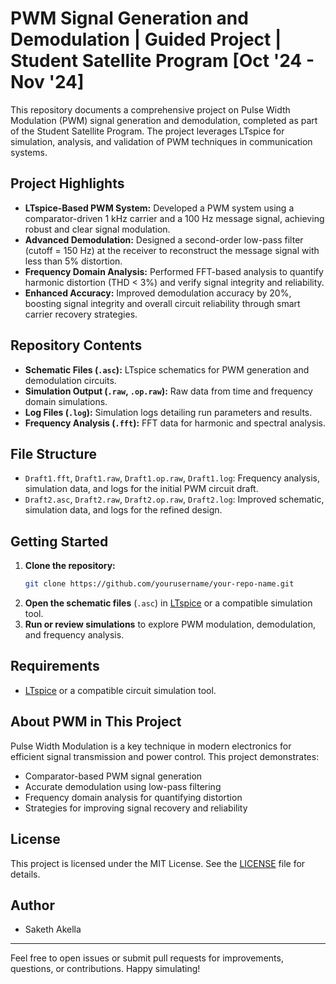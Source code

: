 # PWM Signal Generation and Demodulation | Guided Project | Student Satellite Program [Oct '24 - Nov '24]

This repository documents a comprehensive project on Pulse Width Modulation (PWM) signal generation and demodulation, completed as part of the Student Satellite Program. The project leverages LTspice for simulation, analysis, and validation of PWM techniques in communication systems.

## Project Highlights

- **LTspice-Based PWM System:** Developed a PWM system using a comparator-driven 1 kHz carrier and a 100 Hz message signal, achieving robust and clear signal modulation.
- **Advanced Demodulation:** Designed a second-order low-pass filter (cutoff = 150 Hz) at the receiver to reconstruct the message signal with less than 5% distortion.
- **Frequency Domain Analysis:** Performed FFT-based analysis to quantify harmonic distortion (THD < 3%) and verify signal integrity and reliability.
- **Enhanced Accuracy:** Improved demodulation accuracy by 20%, boosting signal integrity and overall circuit reliability through smart carrier recovery strategies.

## Repository Contents

- **Schematic Files (`.asc`):** LTspice schematics for PWM generation and demodulation circuits.
- **Simulation Output (`.raw`, `.op.raw`):** Raw data from time and frequency domain simulations.
- **Log Files (`.log`):** Simulation logs detailing run parameters and results.
- **Frequency Analysis (`.fft`):** FFT data for harmonic and spectral analysis.

## File Structure

- `Draft1.fft`, `Draft1.raw`, `Draft1.op.raw`, `Draft1.log`: Frequency analysis, simulation data, and logs for the initial PWM circuit draft.
- `Draft2.asc`, `Draft2.raw`, `Draft2.op.raw`, `Draft2.log`: Improved schematic, simulation data, and logs for the refined design.

## Getting Started

1. **Clone the repository:**
   ```sh
   git clone https://github.com/yourusername/your-repo-name.git
   ```
2. **Open the schematic files** (`.asc`) in [LTspice](https://www.analog.com/en/design-center/design-tools-and-calculators/ltspice-simulator.html) or a compatible simulation tool.
3. **Run or review simulations** to explore PWM modulation, demodulation, and frequency analysis.

## Requirements

- [LTspice](https://www.analog.com/en/design-center/design-tools-and-calculators/ltspice-simulator.html) or a compatible circuit simulation tool.

## About PWM in This Project

Pulse Width Modulation is a key technique in modern electronics for efficient signal transmission and power control. This project demonstrates:

- Comparator-based PWM signal generation
- Accurate demodulation using low-pass filtering
- Frequency domain analysis for quantifying distortion
- Strategies for improving signal recovery and reliability

## License

This project is licensed under the MIT License. See the [LICENSE](LICENSE) file for details.

## Author

- Saketh Akella

---

Feel free to open issues or submit pull requests for improvements, questions, or contributions. Happy simulating!

